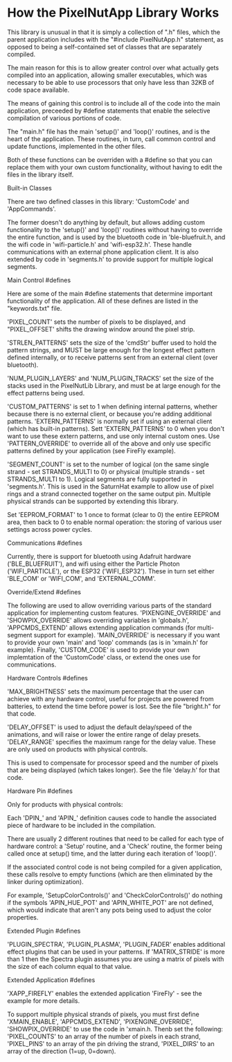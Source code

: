 How the PixelNutApp Library Works
===============================================================

This library is unusual in that it is simply a collection of ".h" files, which the parent application includes with the "#include PixelNutApp.h" statement, as opposed to being a self-contained set of classes that are separately compiled.

The main reason for this is to allow greater control over what actually gets compiled into an application, allowing smaller executables, which was necessary to be able to use processors that only have less than 32KB of code space available.

The means of gaining this control is to include all of the code into the main application, preceeded by #define statements that enable the selective compilation of various portions of code.

The "main.h" file has the main 'setup()' and 'loop()' routines, and is the heart of the application. These routines, in turn, call common control and update functions, implemented in the other files.

Both of these functions can be overriden with a #define so that you can replace them with your own custom functionality, without having to edit the files in the library itself.


Built-in Classes

There are two defined classes in this library: 'CustomCode' and 'AppCommands'.

The former doesn't do anything by default, but allows adding custom functionality to the 'setup()' and 'loop()' routines without having to override the entire function, and is used by the bluetooth code in 'ble-bluefruit.h, and the wifi code in 'wifi-particle.h' and 'wifi-esp32.h'. These handle communications with an external phone application client. It is also extended by code in 'segments.h' to provide support for multiple logical segments.


Main Control #defines

Here are some of the main #define statements that determine important functionality of the application. All of these defines are listed in the "keywords.txt" file.

'PIXEL_COUNT' sets the number of pixels to be displayed, and "PIXEL_OFFSET' shifts the drawing window around the pixel strip.

'STRLEN_PATTERNS' sets the size of the 'cmdStr' buffer used to hold the pattern strings, and MUST be large enough for the longest effect pattern defined internally, or to receive patterns sent from an external client (over bluetooth).

'NUM_PLUGIN_LAYERS' and 'NUM_PLUGIN_TRACKS' set the size of the stacks used in the PixelNutLib Library, and must be at large enough for the effect patterns being used.

'CUSTOM_PATTERNS' is set to 1 when defining internal patterns, whether because there is no external client, or because you're adding additional patterns. 'EXTERN_PATTERNS' is normally set if using an external client (which has built-in patterns). Sett 'EXTERN_PATTERNS' to 0 when you don't want to use these extern patterns, and use only internal custom ones. Use 'PATTERN_OVERRIDE' to override all of the above and only use specific patterns defined by your application (see FireFly example).

'SEGMENT_COUNT' is set to the number of logical (on the same single strand - set STRANDS_MULTI to 0) or physical (multiple strands - set STRANDS_MULTI to 1). Logical segments are fully supported in 'segments.h'. This is used in the SaturnHat example to allow use of pixel rings and a strand connected together on the same output pin. Multiple physical strands can be supported by extending this library.

Set 'EEPROM_FORMAT' to 1 once to format (clear to 0) the entire EEPROM area, then back to 0 to enable normal operation: the storing of various user settings across power cycles.


Communications #defines

Currently, there is support for bluetooth using Adafruit hardware ('BLE_BLUEFRUIT'), and wifi using either the Particle Photon ('WIFI_PARTICLE'), or the ESP32 ('WIFI_ESP32'). These in turn set either 'BLE_COM' or 'WIFI_COM', and 'EXTERNAL_COMM'.


Override/Extend #defines

The following are used to allow overriding various parts of the standard application for implementing custom features. 'PIXENGINE_OVERRIDE' and 'SHOWPIX_OVERRIDE' allows overriding variables in 'globals.h', 'APPCMDS_EXTEND' allows extending application commands (for multi-segment support for example). 'MAIN_OVERRIDE' is necessary if you want to provide your own 'main' and 'loop' commands (as is in 'xmain.h' for example). Finally, 'CUSTOM_CODE' is used to provide your own implemtation of the 'CustomCode' class, or extend the ones use for communications.


Hardware Controls #defines

'MAX_BRIGHTNESS' sets the maximum percentage that the user can achieve with any hardware control, useful for projects are powered from batteries, to extend the time before power is lost. See the file "bright.h" for that code.

'DELAY_OFFSET' is used to adjust the default delay/speed of the animations, and will raise or lower the entire range of delay presets. 'DELAY_RANGE' specifies the maximum range for the delay value. These are only used on products with physical controls.

This is used to compensate for processor speed and the number of pixels that are being displayed (which takes longer). See the file 'delay.h' for that code.


Hardware Pin #defines

Only for products with physical controls:

Each 'DPIN_' and 'APIN_' definition causes code to handle the associated piece of hardware to be included in the compilation.

There are usually 2 different routines that need to be called for each type of hardware control: a 'Setup' routine, and a 'Check' routine, the former being called once at setup() time, and the latter during each iteration of 'loop()'.

If the associated control code is not being compiled for a given application, these calls resolve to empty functions (which are then eliminated by the linker during optimization).

For example, 'SetupColorControls()' and 'CheckColorControls()' do nothing if the symbols 'APIN_HUE_POT' and 'APIN_WHITE_POT' are not defined, which would indicate that aren't any pots being used to adjust the color properties.


Extended Plugin #defines

'PLUGIN_SPECTRA', 'PLUGIN_PLASMA', 'PLUGIN_FADER' enables additional effect plugins that can be used in your patterns. If 'MATRIX_STRIDE' is more than 1 then the Spectra plugin assumes you are using a matrix of pixels with the size of each column equal to that value.


Extended Application #defines

'XAPP_FIREFLY' enables the extended application 'FireFly' - see the example for more details.

To support multiple physical strands of pixels, you must first define 'XMAIN_ENABLE', 'APPCMDS_EXTEND', 'PIXENGINE_OVERRIDE', 'SHOWPIX_OVERRIDE' to use the code in 'xmain.h. Thenb set the following: 'PIXEL_COUNTS' to an array of the number of pixels in each strand, 'PIXEL_PINS' to an array of the pin driving the strand, 'PIXEL_DIRS' to an array of the direction (1=up, 0=down).
